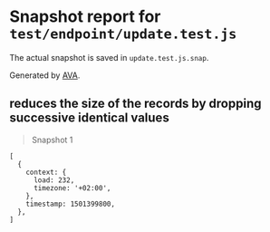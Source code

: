 # Snapshot report for `test/endpoint/update.test.js`

The actual snapshot is saved in `update.test.js.snap`.

Generated by [AVA](https://ava.li).

## reduces the size of the records by dropping successive identical values

> Snapshot 1

    [
      {
        context: {
          load: 232,
          timezone: '+02:00',
        },
        timestamp: 1501399800,
      },
    ]
